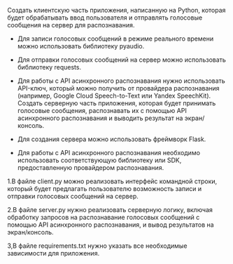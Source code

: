 Создать клиентскую часть приложения, написанную на Python, которая будет обрабатывать ввод пользователя и отправлять голосовые сообщения на сервер для распознавания.

- Для записи голосовых сообщений в режиме реального времени можно использовать библиотеку pyaudio.
- Для отправки голосовых сообщений на сервер можно использовать библиотеку requests.
- Для работы с API асинхронного распознавания нужно использовать API-ключ, который можно получить от провайдера распознавания (например, Google Cloud Speech-to-Text или Yandex SpeechKit).
Создать серверную часть приложения, которая будет принимать голосовые сообщения, распознавать их с помощью API асинхронного распознавания и выводить результат на экран/консоль.

- Для создания сервера можно использовать фреймворк Flask.
- Для работы с API асинхронного распознавания необходимо использовать соответствующую библиотеку или SDK, предоставленную провайдером распознавания.


1.В файле client.py можно реализовать интерфейс командной строки, который будет предлагать пользователю возможность записи и отправки голосовых сообщений на сервер.

2.В файле server.py нужно реализовать серверную логику, включая обработку запросов на распознавание голосовых сообщений с помощью API асинхронного распознавания, и вывод результатов на экран/консоль.

3,В файле requirements.txt нужно указать все необходимые зависимости для приложения.
